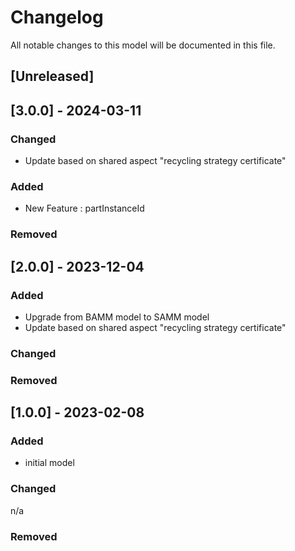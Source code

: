 # Changelog
All notable changes to this model will be documented in this file.

## [Unreleased]

## [3.0.0] - 2024-03-11
### Changed
- Update based on shared aspect "recycling strategy certificate"

### Added
- New Feature : partInstanceId

### Removed

## [2.0.0] - 2023-12-04
### Added
- Upgrade from BAMM model to SAMM model
- Update based on shared aspect "recycling strategy certificate"

### Changed


### Removed

## [1.0.0] - 2023-02-08
### Added
- initial model

### Changed
n/a

### Removed
